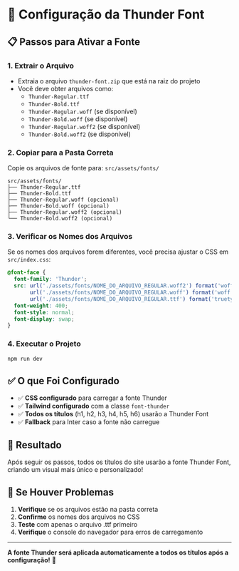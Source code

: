 # 🎨 Configuração da Thunder Font

## 📋 Passos para Ativar a Fonte

### 1. **Extrair o Arquivo**
- Extraia o arquivo `thunder-font.zip` que está na raiz do projeto
- Você deve obter arquivos como:
  - `Thunder-Regular.ttf`
  - `Thunder-Bold.ttf`
  - `Thunder-Regular.woff` (se disponível)
  - `Thunder-Bold.woff` (se disponível)
  - `Thunder-Regular.woff2` (se disponível)
  - `Thunder-Bold.woff2` (se disponível)

### 2. **Copiar para a Pasta Correta**
Copie os arquivos de fonte para: `src/assets/fonts/`

```
src/assets/fonts/
├── Thunder-Regular.ttf
├── Thunder-Bold.ttf
├── Thunder-Regular.woff (opcional)
├── Thunder-Bold.woff (opcional)
├── Thunder-Regular.woff2 (opcional)
└── Thunder-Bold.woff2 (opcional)
```

### 3. **Verificar os Nomes dos Arquivos**
Se os nomes dos arquivos forem diferentes, você precisa ajustar o CSS em `src/index.css`:

```css
@font-face {
  font-family: 'Thunder';
  src: url('./assets/fonts/NOME_DO_ARQUIVO_REGULAR.woff2') format('woff2'),
       url('./assets/fonts/NOME_DO_ARQUIVO_REGULAR.woff') format('woff'),
       url('./assets/fonts/NOME_DO_ARQUIVO_REGULAR.ttf') format('truetype');
  font-weight: 400;
  font-style: normal;
  font-display: swap;
}
```

### 4. **Executar o Projeto**
```bash
npm run dev
```

## ✅ **O que Foi Configurado**

- ✅ **CSS configurado** para carregar a fonte Thunder
- ✅ **Tailwind configurado** com a classe `font-thunder`
- ✅ **Todos os títulos** (h1, h2, h3, h4, h5, h6) usarão a Thunder Font
- ✅ **Fallback** para Inter caso a fonte não carregue

## 🎯 **Resultado**

Após seguir os passos, todos os títulos do site usarão a fonte Thunder Font, criando um visual mais único e personalizado!

## 🔧 **Se Houver Problemas**

1. **Verifique** se os arquivos estão na pasta correta
2. **Confirme** os nomes dos arquivos no CSS
3. **Teste** com apenas o arquivo .ttf primeiro
4. **Verifique** o console do navegador para erros de carregamento

---

**A fonte Thunder será aplicada automaticamente a todos os títulos após a configuração!** 🚀





